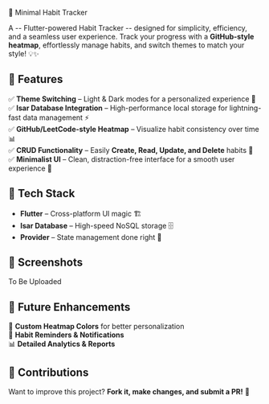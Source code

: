 🌟 Minimal Habit Tracker

A -- Flutter-powered Habit Tracker -- designed for simplicity, efficiency, and a seamless user experience. Track your progress with a **GitHub-style heatmap**, effortlessly manage habits, and switch themes to match your style! 💡✨

## 🚀 Features

✅ **Theme Switching** – Light & Dark modes for a personalized experience 🎨  
✅ **Isar Database Integration** – High-performance local storage for lightning-fast data management ⚡  
✅ **GitHub/LeetCode-style Heatmap** – Visualize habit consistency over time 📊  
✅ **CRUD Functionality** – Easily **Create, Read, Update, and Delete** habits 🔄  
✅ **Minimalist UI** – Clean, distraction-free interface for a smooth user experience 💎  

## 🔧 Tech Stack
- **Flutter** – Cross-platform UI magic 🏗️  
- **Isar Database** – High-speed NoSQL storage 🗄️  
- **Provider** – State management done right 🏡  

## 📸 Screenshots
To Be Uploaded

## 📌 Future Enhancements
🚀 **Custom Heatmap Colors** for better personalization  
🔔 **Habit Reminders & Notifications**  
📊 **Detailed Analytics & Reports**  

## 💖 Contributions
Want to improve this project? **Fork it, make changes, and submit a PR!** 🚀
